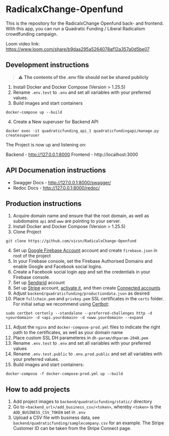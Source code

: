 # RadicalxChange-Openfund

This is the repository for the RadicalxChange Openfund back- and frontend. With
this app, you can run a Quadratic Funding / Liberal Radicalism crowdfunding
campaign.

Loom video link: https://www.loom.com/share/b9daa295a5264078af12a357a0d5be07

## Development instructions

> :warning: **The contents of the .env file should not be shared publicly**

1. Install Docker and Docker Compose (Version > 1.25.5)
2. Rename `.env.test` to `.env` and set all variables with your preferred values.
3. Build images and start containers
```
docker-compose up --build
```
4. Create a New superuser for Backend API
```
docker exec -it quadraticfunding_api_1 quadraticfundingapi/manage.py createsuperuser
```

The Project is now up and listening on:

Backend - http://127.0.0.1:8000
Frontend - http://localhost:3000

## API Documenation instructions 

- Swagger Docs - http://127.0.0.1:8000/swagger/
- Redoc Docs - http://127.0.0.1:8000/redoc/

## Production instructions

1. Acquire domain name and ensure that the root domain, as well as subdomains `api` and `www` are pointing to your server.
2. Install Docker and Docker Compose (Version > 1.25.5)
3. Clone Project
```
git clone https://github.com/vicsn/RadicalxChange-Openfund
```
4. Set up [Google Firebase Account](https://firebase.google.com) account and create `firebase.json` in root of the project
5. In your Firebase console, set the Firebase Authorised Domains and enable Google and Facebook social logins.
6. Create a Facebook social login app and set the credentials in your Firebase console.
7. Set up [Sendgrid](https://sendgrid.com) account
8. Set up [Stripe](https://stripe.com) account, [activate it](https://dashboard.stripe.com/account/onboarding), and then create [Connected accounts](https://dashboard.stripe.com/connect/accounts/overview)
9. Adjust `backend/quadraticfunding/productiondata.json` as desired
10. Place `fullchain.pem` and `privkey.pem` SSL certificates in the `certs` folder. For initial setup we recommend using [Certbot](https://certbot.eff.org/):
```
sudo certbot certonly --standalone --preferred-challenges http -d <yourdomain> -d <api.yourdomain> -d <www.yourdomain> --expand
```
11. Adjust the `nginx` and `docker-compose-prod.yml` files to indicate the right path to the certificates, as well as your domain name
12. Place custom SSL DH parameteres in `dh-param/dhparam-2048.pem`
13. Rename `.env.test` to `.env` and set all variables with your preferred values
14. Rename `.env.test.public` to `.env.prod.public` and set all variables with your preferred values.
15. Build images and start containers:
```
docker-compose -f docker-compose-prod.yml up --build
```

## How to add projects

1. Add project images to `backend/quadraticfunding/static/` directory
2. Go to `<backend_url>/add_business_csv/<token>`, whereby `<token>` is the `ADD_BUSINESS_CSV_TOKEN` set in `.env`
3. Upload a CSV file with business data, see `backend/quadraticfunding/samplecompany.csv` for an example. The Stripe Customer ID can be taken from the Stripe Connect page.
